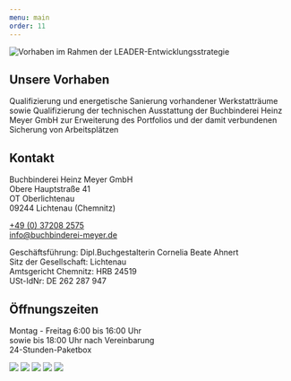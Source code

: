 ```yaml
---
menu: main
order: 11
---
```


![Vorhaben im Rahmen der LEADER-Entwicklungsstrategie](kontakt/1.jpg)

## Unsere Vorhaben

Qualifizierung und energetische Sanierung vorhandener Werkstatträume sowie Qualifizierung der technischen Ausstattung der Buchbinderei Heinz Meyer GmbH zur Erweiterung des Portfolios und der damit verbundenen Sicherung von Arbeitsplätzen

## Kontakt

Buchbinderei Heinz Meyer GmbH  
Obere Hauptstraße 41  
OT Oberlichtenau  
09244 Lichtenau (Chemnitz)

[+49 (0) 37208 2575](tel:+49372082575)  
[info@buchbinderei-meyer.de](mailto:info@buchbinderei-meyer.de)

Geschäftsführung: Dipl.Buchgestalterin Cornelia Beate Ahnert  
Sitz der Gesellschaft: Lichtenau  
Amtsgericht Chemnitz: HRB 24519  
USt-IdNr: DE 262 287 947

## Öffnungszeiten

Montag - Freitag 6:00 bis 16:00 Uhr  
sowie bis 18:00 Uhr nach Vereinbarung  
24-Stunden-Paketbox

![](/kontakt/2.jpg)
![](/kontakt/3.jpg)
![](/kontakt/4.jpg)
![](/kontakt/5.jpg)
![](/kontakt/6.jpg)